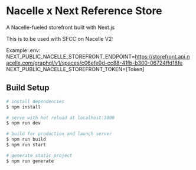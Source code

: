 # Nacelle x Next Reference Store

A Nacelle-fueled storefront built with Next.js

This is to be used with SFCC on Nacelle V2:

Example .env:
NEXT_PUBLIC_NACELLE_STOREFRONT_ENDPOINT=https://storefront.api.nacelle.com/graphql/v1/spaces/c06efe0d-cc88-41fb-b300-06724ffd18fe
NEXT_PUBLIC_NACELLE_STOREFRONT_TOKEN=[Token]

## Build Setup

```bash
# install dependencies
$ npm install

# serve with hot reload at localhost:3000
$ npm run dev

# build for production and launch server
$ npm run build
$ npm run start

# generate static project
$ npm run generate
```
